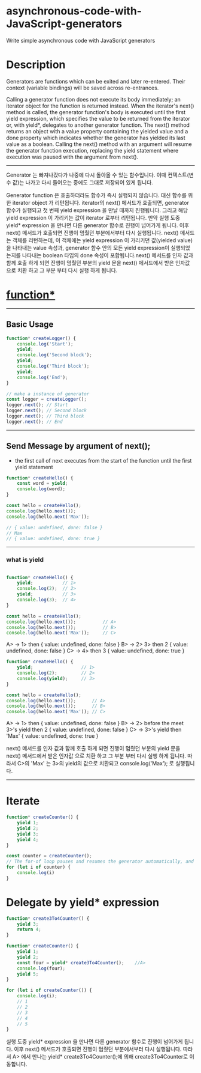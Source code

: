 # asynchronous-code-with-JavaScript-generators
Write simple asynchronous code with JavaScript generators

# Description
Generators are functions which can be exited and later re-entered. Their context (variable bindings) will be saved across re-entrances.

Calling a generator function does not execute its body immediately; an iterator object for the function is returned instead. When the iterator's next() method is called, the generator function's body is executed until the first yield expression, which specifies the value to be returned from the iterator or, with yield*, delegates to another generator function. The next() method returns an object with a value property containing the yielded value and a done property which indicates whether the generator has yielded its last value as a boolean. Calling the next() method with an argument will resume the generator function execution, replacing the yield statement where execution was paused with the argument from next(). 

---

Generator 는 빠져나갔다가 나중에 다시 돌아올 수 있는 함수입니다. 이때 컨텍스트(변수 값)는 나가고 다시 들어오는 중에도 그대로 저장되어 있게 됩니다.

Generator function 은 호출하더라도 함수가 즉시 실행되지 않습니다. 대신 함수를 위한 iterator object 가 리턴됩니다. iterator의 next() 메서드가 호출되면, generator 함수가 실행되고 첫 번째 yield expression 을 만날 때까지 진행됩니다. 그리고 해당 yield expression 이 가리키는 값이 iterator 로부터 리턴됩니다. 만약 실행 도중 yield* expression 을 만나면 다른 generator 함수로 진행이 넘어가게 됩니다. 이후 next() 메서드가 호출되면 진행이 멈췄던 부분에서부터 다시 실행됩니다. next() 메서드는 객체를 리턴하는데, 이 객체에는 yield expression 이 가리키던 값(yielded value)을 나타내는 value 속성과, generator 함수 안의 모든 yield expression이 실행되었는지를 나타내는 boolean 타입의 done 속성이 포함됩니다.next() 메서드를 인자 값과 함께 호출 하게 되면  진행이 멈췄던 부분의 yield 문을  next() 메서드에서 받은 인자값 으로 치환 하고 그 부분 부터 다시 실행 하게 됩니다.

# [function*](https://developer.mozilla.org/ko/docs/Web/JavaScript/Reference/Statements/function*)
---

## Basic Usage
```javascript
function* createLogger() {
    console.log('Start');
    yield;
    console.log('Second block');
    yield;
    console.log('Third block');
    yield;
    console.log('End');
}

// make a instance of generator
const logger = createLogger();
logger.next(); // Start
logger.next(); // Second block
logger.next(); // Third block
logger.next(); // End
```
---

## Send Message by argument of next();
- the first call of next executes from the start of the function until the first yield statement
```javascript 
function* createHello() {
    const word = yield;
    console.log(word);
}

const hello = createHello();
console.log(hello.next());
console.log(hello.next('Max'));

// { value: undefined, done: false }
// Max
// { value: undefined, done: true }
```
---

### what is yield
```javascript 

function* createHello() {
    yield;           // 1>
    console.log(2);  // 2>
    yield;           // 3>
    console.log(3);  // 4>
}

const hello = createHello();
console.log(hello.next());          // A>
console.log(hello.next());          // B>
console.log(hello.next('Max'));     // C>
```

A> -> 1> then { value: undefined, done: false }
B> -> 2> 3> then 2 { value: undefined, done: false }
C> -> 4> then 3 { value: undefined, done: true }

```javascript
function* createHello() {   
    yield;                  // 1>
    console.log(2);         // 2>
    console.log(yield);     // 3>
}

const hello = createHello();    
console.log(hello.next());      // A>
console.log(hello.next());      // B>
console.log(hello.next('Max')); // C>
```
A> -> 1> then { value: undefined, done: false }
B> -> 2> before the meet 3>'s yield then 2 { value: undefined, done: false }
C> -> 3>'s yield then 'Max' { value: undefined, done: true }

next() 메서드를 인자 값과 함께 호출 하게 되면 진행이 멈췄던 부분의 yield 문을  next() 메서드에서 받은 인자값 으로 치환 하고 그 부분 부터 다시 실행 하게 됩니다. 따라서 C>의 'Max' 는 3>의 yield의 값으로 치환되고 console.log('Max'); 로 실행됩니다.

---

# Iterate
```javascript
function* createCounter() {
    yield 1;
    yield 2;
    yield 3;
    yield 4;
}

const counter = createCounter();
// The for-of loop pauses and resumes the generator automatically, and passes us back the values that the generator yields.
for (let i of counter) {
    console.log(i)
}
```

# Delegate by yield* expression

```javascript
function* create3To4Counter() {
    yield 3;
    return 4;
}

function* createCounter() {
    yield 1;
    yield 2;
    const four = yield* create3To4Counter();    //A>
    console.log(four);
    yield 5;
}

for (let i of createCounter()) {
    console.log(i);
    // 1
    // 2
    // 3
    // 4
    // 5
}
```

실행 도중 yield* expression 을 만나면 다른 generator 함수로 진행이 넘어가게 됩니다. 이후 next() 메서드가 호출되면 진행이 멈췄던 부분에서부터 다시 실행됩니다.
따라서 A> 에서 만나는 yield* create3To4Counter();에 의해 create3To4Counter로 이동합니다.





